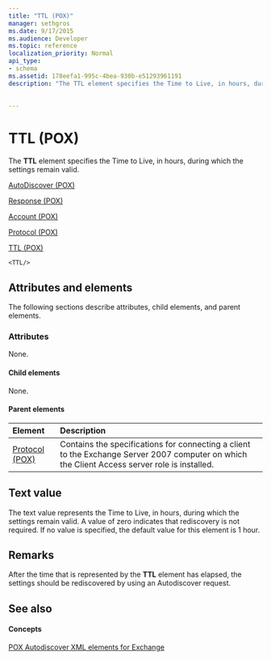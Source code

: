```yaml
---
title: "TTL (POX)"
manager: sethgros
ms.date: 9/17/2015
ms.audience: Developer
ms.topic: reference
localization_priority: Normal
api_type:
- schema
ms.assetid: 178eefa1-995c-4bea-930b-e51293961191
description: "The TTL element specifies the Time to Live, in hours, during which the settings remain valid."
 
 
---
```


# TTL (POX)

The **TTL** element specifies the Time to Live, in hours, during which the settings remain valid. 
  
[AutoDiscover (POX)](autodiscover-pox.md)
  
[Response (POX)](response-pox.md)
  
[Account (POX)](account-pox.md)
  
[Protocol (POX)](protocol-pox.md)
  
[TTL (POX)](ttl-pox.md)
  
```
<TTL/>
```

## Attributes and elements

The following sections describe attributes, child elements, and parent elements.
  
### Attributes

None.
  
#### Child elements

None.
  
#### Parent elements

|**Element**|**Description**|
|:-----|:-----|
|[Protocol (POX)](protocol-pox.md) <br/> |Contains the specifications for connecting a client to the Exchange Server 2007 computer on which the Client Access server role is installed.  <br/> |
   
## Text value

The text value represents the Time to Live, in hours, during which the settings remain valid. A value of zero indicates that rediscovery is not required. If no value is specified, the default value for this element is 1 hour.
  
## Remarks

After the time that is represented by the **TTL** element has elapsed, the settings should be rediscovered by using an Autodiscover request. 
  
## See also

#### Concepts

[POX Autodiscover XML elements for Exchange](pox-autodiscover-xml-elements-for-exchange.md)

